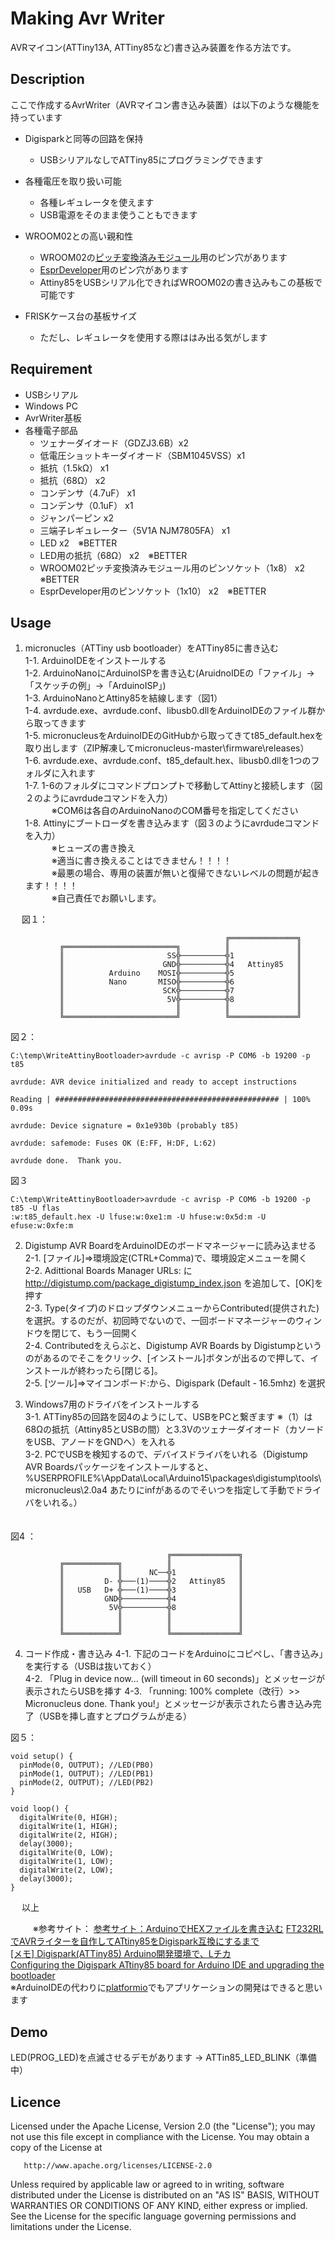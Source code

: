 ﻿Making Avr Writer
====

AVRマイコン(ATTiny13A, ATTiny85など)書き込み装置を作る方法です。

## Description

ここで作成するAvrWriter（AVRマイコン書き込み装置）は以下のような機能を持っています

- Digisparkと同等の回路を保持
    - USBシリアルなしでATTiny85にプログラミングできます

- 各種電圧を取り扱い可能
    - 各種レギュレータを使えます
    - USB電源をそのまま使うこともできます

- WROOM02との高い親和性
    - WROOM02の[ピッチ変換済みモジュール](https://www.switch-science.com/catalog/2347/)用のピン穴があります
    - [EsprDeveloper](https://www.switch-science.com/catalog/2500/)用のピン穴があります
    - Attiny85をUSBシリアル化できればWROOM02の書き込みもこの基板で可能です

- FRISKケース台の基板サイズ
    - ただし、レギュレータを使用する際ははみ出る気がします

## Requirement

* USBシリアル
* Windows PC
* AvrWriter基板
* 各種電子部品
  * ツェナーダイオード（GDZJ3.6B）x2  
  * 低電圧ショットキーダイオード（SBM1045VSS）x1  
  * 抵抗（1.5kΩ） x1
  * 抵抗（68Ω） x2
  * コンデンサ（4.7uF） x1
  * コンデンサ（0.1uF） x1
  * ジャンパーピン x2
  * 三端子レギュレーター（5V1A NJM7805FA） x1  
  * LED x2　※BETTER  
  * LED用の抵抗（68Ω） x2　※BETTER
  * WROOM02ピッチ変換済みモジュール用のピンソケット（1x8） x2　※BETTER
  * EsprDeveloper用のピンソケット（1x10） x2　※BETTER

## Usage

1. micronucles（ATTiny usb bootloader）をATTiny85に書き込む  
   1-1. ArduinoIDEをインストールする  
   1-2. ArduinoNanoにArduinoISPを書き込む(AruidnoIDEの「ファイル」→「スケッチの例」→「ArduinoISP」)  
   1-3. ArduinoNanoとAttiny85を結線します（図1）    
   1-4. avrdude.exe、avrdude.conf、libusb0.dllをArduinoIDEのファイル群から取ってきます  
   1-5. micronucleusをArduinoIDEのGitHubから取ってきてt85_default.hexを取り出します（ZIP解凍してmicronucleus-master\firmware\releases）  
   1-6. avrdude.exe、avrdude.conf、t85_default.hex、libusb0.dllを1つのフォルダに入れます    
   1-7. 1-6のフォルダにコマンドプロンプトで移動してAttinyと接続します（図２のようにavrdudeコマンドを入力）    
   　　　※COM6は各自のArduinoNanoのCOM番号を指定してください  
   1-8. Attinyにブートローダを書き込みます（図３のようにavrdudeコマンドを入力）  
   　　　※ヒューズの書き換え  
   　　　※適当に書き換えることはできません！！！！  
   　　　※最悪の場合、専用の装置が無いと復帰できないレベルの問題が起きます！！！！  
   　　　※自己責任でお願いします。  
  
  　
図１：
```
                                                ╔═══════════════╗
           ╔═════════════════════════╗          ║               ║
           ║                       SS╬──────────╬1              ║
           ║                      GND╬──────────╬4   Attiny85   ║
           ║          Arduino    MOSI╬──────────╬5              ║
           ║          Nano       MISO╬──────────╬6              ║
           ║                      SCK╬──────────╬7              ║
           ║                       5V╬──────────╬8              ║
           ║                         ║          ║               ║
           ╚═════════════════════════╝          ╚═══════════════╝
```
図２：
```
C:\temp\WriteAttinyBootloader>avrdude -c avrisp -P COM6 -b 19200 -p t85

avrdude: AVR device initialized and ready to accept instructions

Reading | ################################################## | 100% 0.09s

avrdude: Device signature = 0x1e930b (probably t85)

avrdude: safemode: Fuses OK (E:FF, H:DF, L:62)

avrdude done.  Thank you.
```
図３
```
C:\temp\WriteAttinyBootloader>avrdude -c avrisp -P COM6 -b 19200 -p t85 -U flas
:w:t85_default.hex -U lfuse:w:0xe1:m -U hfuse:w:0x5d:m -U efuse:w:0xfe:m
```

2. Digistump AVR BoardをArduinoIDEのボードマネージャーに読み込ませる  
   2-1. [ファイル]=>環境設定(CTRL+Comma)で、環境設定メニューを開く  
   2-2. Adittional Boards Manager URLs: に http://digistump.com/package_digistump_index.json を追加して、[OK]を押す  
   2-3. Type(タイプ)のドロップダウンメニューからContributed(提供された)を選択。するのだが、初回時でないので、一回ボードマネージャーのウィンドウを閉じて、もう一回開く  
   2-4. Contributedをえらぶと、Digistump AVR Boards by Digistumpというのがあるのでそこをクリック、[インストール]ボタンが出るので押して、インストールが終わったら[閉じる]。  
   2-5. [ツール]=>マイコンボード:から、Digispark (Default - 16.5mhz) を選択  

3. Windows7用のドライバをインストールする  
   3-1. ATTiny85の回路を図4のようにして、USBをPCと繋ぎます ※（1）は68Ωの抵抗（Attiny85とUSBの間）と3.3Vのツェナーダイオード（カソードをUSB、アノードをGNDへ）を入れる    
   3-2. PCでUSBを検知するので、デバイスドライバをいれる（Digistump AVR Boardsパッケージをインストールすると、 %USERPROFILE%\AppData\Local\Arduino15\packages\digistump\tools\micronucleus\2.0a4 あたりにinfがあるのでそいつを指定して手動でドライバをいれる。）  
  　
  
図4
：
```
                                   ╔═══════════════╗
           ╔════════════╗          ║               ║
           ║            ║      NC──╬1              ║
           ║         D- ╬───(1)────╬2   Attiny85   ║
           ║   USB   D+ ╬───(1)────╬3              ║
           ║         GND╬──────────╬4              ║
           ║          5V╬──────────╬8              ║
           ║            ║          ║               ║
           ║            ║          ║               ║
           ╚════════════╝          ╚═══════════════╝
```

4. コード作成・書き込み
   4-1. 下記のコードをArduinoにコピペし、「書き込み」を実行する（USBは抜いておく）  
   4-2. 「Plug in device now... (will timeout in 60 seconds)」とメッセージが表示されたらUSBを挿す 
   4-3. 「running: 100% complete（改行）>> Micronucleus done. Thank you!」とメッセージが表示されたら書き込み完了（USBを挿し直すとプログラムが走る） 
  
図５：
```
void setup() {                
  pinMode(0, OUTPUT); //LED(PB0)
  pinMode(1, OUTPUT); //LED(PB1)   
  pinMode(2, OUTPUT); //LED(PB2)   
}

void loop() {
  digitalWrite(0, HIGH);
  digitalWrite(1, HIGH);
  digitalWrite(2, HIGH);
  delay(3000);
  digitalWrite(0, LOW);
  digitalWrite(1, LOW); 
  digitalWrite(2, LOW); 
  delay(3000);
}
```
　
以上  
  
　   　
※参考サイト：
[参考サイト：ArduinoでHEXファイルを書き込む](http://blog.livedoor.jp/hymne333/archives/4710525.html)
[FT232RLでAVRライターを自作してATtiny85をDigispark互換にするまで](https://qiita.com/erukiti/items/0a51d959082e242e2e2a)  
[[メモ] Digispark(ATTiny85) Arduino開発環境で、Lチカ](https://qiita.com/mt08/items/df4ed8c659b205d1fa1e)  
[Configuring the Digispark ATtiny85 board for Arduino IDE and upgrading the bootloader](https://gist.github.com/Ircama/22707e938e9c8f169d9fe187797a2a2c)   
※ArduinoIDEの代わりに[platformio](http://qiita.com/erukiti/items/74a848489ec102841b66)でもアプリケーションの開発はできると思います  

## Demo

LED(PROG_LED)を点滅させるデモがあります → ATTin85_LED_BLINK（準備中）

## Licence

   Licensed under the Apache License, Version 2.0 (the "License");
   you may not use this file except in compliance with the License.
   You may obtain a copy of the License at

       http://www.apache.org/licenses/LICENSE-2.0

   Unless required by applicable law or agreed to in writing, software
   distributed under the License is distributed on an "AS IS" BASIS,
   WITHOUT WARRANTIES OR CONDITIONS OF ANY KIND, either express or implied.
   See the License for the specific language governing permissions and
   limitations under the License.

